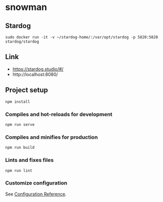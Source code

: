 # snowman

## Stardog
```
sudo docker run -it -v ~/stardog-home/:/var/opt/stardog -p 5820:5820 stardog/stardog
```

## Link

- https://stardog.studio/#/
- http://localhost:8080/

## Project setup
```
npm install
```

### Compiles and hot-reloads for development
```
npm run serve
```

### Compiles and minifies for production
```
npm run build
```

### Lints and fixes files
```
npm run lint
```

### Customize configuration
See [Configuration Reference](https://cli.vuejs.org/config/).
